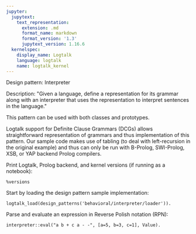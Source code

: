 ```yaml
---
jupyter:
  jupytext:
    text_representation:
      extension: .md
      format_name: markdown
      format_version: '1.3'
      jupytext_version: 1.16.6
  kernelspec:
    display_name: Logtalk
    language: logtalk
    name: logtalk_kernel
---
```


<!--
________________________________________________________________________

This file is part of Logtalk <https://logtalk.org/>  
SPDX-FileCopyrightText: 1998-2025 Paulo Moura <pmoura@logtalk.org>  
SPDX-License-Identifier: Apache-2.0

Licensed under the Apache License, Version 2.0 (the "License");
you may not use this file except in compliance with the License.
You may obtain a copy of the License at

    http://www.apache.org/licenses/LICENSE-2.0

Unless required by applicable law or agreed to in writing, software
distributed under the License is distributed on an "AS IS" BASIS,
WITHOUT WARRANTIES OR CONDITIONS OF ANY KIND, either express or implied.
See the License for the specific language governing permissions and
limitations under the License.
________________________________________________________________________
-->

Design pattern:
	Interpreter

Description:
	"Given a language, define a representation for its grammar along
	with an interpreter that uses the representation to interpret
	sentences in the language."

This pattern can be used with both classes and prototypes.

Logtalk support for Definite Clause Grammars (DCGs) allows straightforward
representation of grammars and thus implementation of this pattern. Our
sample code makes use of tabling (to deal with left-recursion in the
original example) and thus can only be run with B-Prolog, SWI-Prolog, XSB,
or YAP backend Prolog compilers.

Print Logtalk, Prolog backend, and kernel versions (if running as a notebook):

```logtalk
%versions
```

Start by loading the design pattern sample implementation:

```logtalk
logtalk_load(design_patterns('behavioral/interpreter/loader')).
```

Parse and evaluate an expression in Reverse Polish notation (RPN):

```logtalk
interpreter::eval("a b + c a - -", [a=5, b=3, c=1], Value).
```

<!--
Value = 12.
-->
